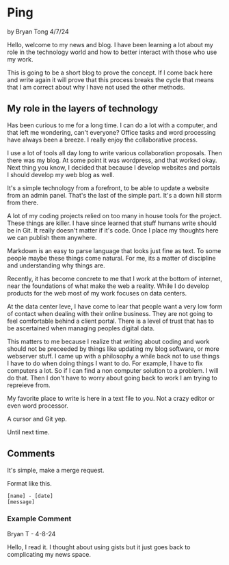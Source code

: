 # Ping
by Bryan Tong 4/7/24

Hello, welcome to my news and blog. I have been learning a lot about my role in
the technology world and how to better interact with those who use my work.

This is going to be a short blog to prove the concept. If I come back here and
write again it will prove that this process breaks the cycle that means that I
am correct about why I have not used the other methods.

## My role in the layers of technology

Has been curious to me for a long time. I can do a lot with a computer, and that
left me wondering, can't everyone? Office tasks and word processing have always
been a breeze. I really enjoy the collaborative process.

I use a lot of tools all day long to write various collaboration proposals.
Then there was my blog. At some point it was wordpress, and that worked okay.
Next thing you know, I decided that because I develop websites and portals I
should develop my web blog as well.

It's a simple technology from a forefront, to be able to update a website from
an admin panel. That's the last of the simple part. It's a down hill storm
from there.

A lot of my coding projects relied on too many in house tools for the project.
These things are killer. I have since learned that stuff humans write should
be in Git. It really doesn't matter if it's code. Once I place my thoughts here
we can publish them anywhere.

Markdown is an easy to parse language that looks just fine as text. To some people
maybe these things come natural. For me, its a matter of discipline and understanding
why things are.

Recently, it has become concrete to me that I work at the bottom of internet, near the
foundations of what make the web a reality. While I do develop products for the web
most of my work focuses on data centers.

At the data center leve, I have come to lear that people want a very low form of contact
when dealing with their online business. They are not going to feel comfortable behind
a client portal. There is a level of trust that has to be ascertained when managing
peoples digital data.

This matters to me because I realize that writing about coding and work should not be
preceeded by things like updating my blog software, or more webserver stuff. I came
up with a philosophy a while back not to use things I have to do when doing things I
want to do. For example, I have to fix computers a lot. So if I can find a non computer
solution to a problem. I will do that. Then I don't have to worry about going back
to work I am trying to repreieve from.

My favorite place to write is here in a text file to you. Not a crazy editor or even
word processor.

A cursor and Git yep.

Until next time.

## Comments

It's simple, make a merge request.

Format like this.

```
[name] - [date]
[message]
```

### Example Comment

Bryan T - 4-8-24

Hello, I read it. I thought about using gists but it just goes back to complicating
my news space.

